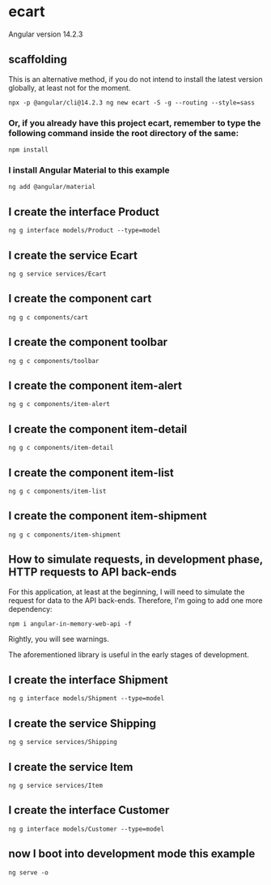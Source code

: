 # ecart

Angular version 14.2.3

## scaffolding

This is an alternative method, if you do not intend to install the latest version globally, at least not for the moment.

```shell
npx -p @angular/cli@14.2.3 ng new ecart -S -g --routing --style=sass
```

### Or, if you already have this project ecart, remember to type the following command inside the root directory of the same:

```shell
npm install
```

### I install Angular Material to this example

```shell
ng add @angular/material
```

## I create the interface Product

```shell
ng g interface models/Product --type=model
```

## I create the service Ecart

```shell
ng g service services/Ecart
```

## I create the component cart

```shell
ng g c components/cart
```

## I create the component toolbar

```
ng g c components/toolbar
```

## I create the component item-alert

```
ng g c components/item-alert
```

## I create the component item-detail

```
ng g c components/item-detail
```

## I create the component item-list

```
ng g c components/item-list
```

## I create the component item-shipment

```
ng g c components/item-shipment
```

## How to simulate requests, in development phase, HTTP requests to API back-ends

For this application, at least at the beginning, I will need to simulate the request for data to the API back-ends.
Therefore, I'm going to add one more dependency:

```shell
npm i angular-in-memory-web-api -f
```

Rightly, you will see warnings.

The aforementioned library is useful in the early stages of development.

## I create the interface Shipment

```shell
ng g interface models/Shipment --type=model
```

## I create the service Shipping

```shell
ng g service services/Shipping
```

## I create the service Item

```shell
ng g service services/Item
```

## I create the interface Customer

```shell
ng g interface models/Customer --type=model
```

## now I boot into development mode this example

```shell
ng serve -o
```
